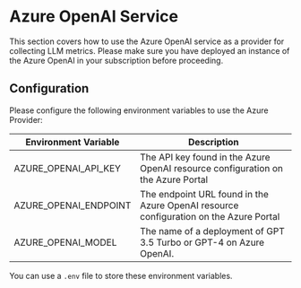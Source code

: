 # Azure OpenAI Service

This section covers how to use the Azure OpenAI service as a provider for collecting LLM metrics.
Please make sure you have deployed an instance of the Azure OpenAI in your subscription before proceeding.

## Configuration

Please configure the following environment variables to use the Azure Provider:

| Environment Variable  | Description                                                                           |
|-----------------------|---------------------------------------------------------------------------------------|
| AZURE_OPENAI_API_KEY  | The API key found in the Azure OpenAI resource configuration on the Azure Portal      |
| AZURE_OPENAI_ENDPOINT | The endpoint URL found in the Azure OpenAI resource configuration on the Azure Portal |
| AZURE_OPENAI_MODEL    | The name of a deployment of GPT 3.5 Turbo or GPT-4 on Azure OpenAI.                   |

You can use a `.env` file to store these environment variables.
